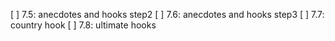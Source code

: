 [ ] 7.5: anecdotes and hooks step2
[ ] 7.6: anecdotes and hooks step3
[ ] 7.7: country hook
[ ] 7.8: ultimate hooks
